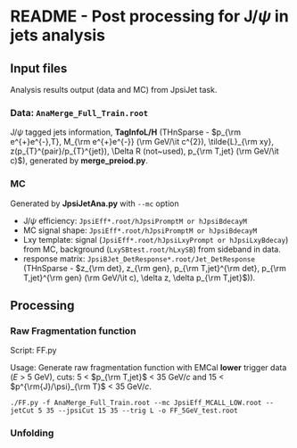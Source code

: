 # README - Post processing for J/$\psi$ in jets analysis

## Input files

Analysis results output (data and MC) from JpsiJet task.

### Data: `AnaMerge_Full_Train.root`

  J/$\psi$ tagged jets information, __TagInfoL/H__ (THnSparse - $p_{\rm e^{+}e^{-},T}, M_{\rm e^{+}e^{-}} (\rm GeV/\it c^{2}), \tilde{L}_{\rm xy}, z(p_{T}^{pair}/p_{T}^{jet}), \Delta R (not~used), p_{\rm T,jet} (\rm GeV/\it c)$), generated by __merge_preiod.py__.

### MC

Generated by __JpsiJetAna.py__ with `--mc` option

* J/$\psi$ efficiency: `JpsiEff*.root/hJpsiPromptM or hJpsiBdecayM`
* MC signal shape: `JpsiEff*.root/hJpsiPromptM or hJpsiBdecayM`
* Lxy template: signal (`JpsiEff*.root/hJpsiLxyPrompt or hJpsiLxyBdecay`) from MC, background (`LxySBtest.root/hLxySB`) from sideband in data.
* response matrix: `JpsiBJet_DetResponse*.root/Jet_DetResponse` (THnSparse - $z_{\rm det}, z_{\rm gen}, p_{\rm T,jet}^{\rm det}, p_{\rm T,jet}^{\rm gen} (\rm GeV/\it c), \delta z, \delta p_{\rm T,jet}$)).

## Processing

### Raw Fragmentation function

Script: FF.py

Usage: Generate raw fragmentation function with EMCal __lower__ trigger data ($E$ > 5 GeV), cuts: 5 < $p_{\rm T,jet}$ < 35 GeV/$c$ and 15 < $p^{\rm{J}/\psi}_{\rm T}$ < 35 GeV/$c$.

`./FF.py -f AnaMerge_Full_Train.root --mc JpsiEff_MCALL_LOW.root --jetCut 5 35 --jpsiCut 15 35 --trig L -o FF_5GeV_test.root`

### Unfolding
